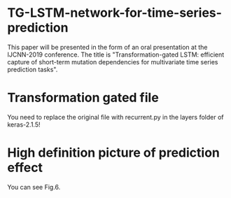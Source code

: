 # TG-LSTM-network-for-time-series-prediction
 This paper will be presented in the form of an oral presentation at the IJCNN-2019 conference. The title is "Transformation-gated LSTM: efficient capture of short-term mutation dependencies for multivariate time series prediction tasks".
# Transformation gated file
You need to replace the original file with recurrent.py in the layers folder of keras-2.1.5!
# High definition picture of prediction effect
You can see Fig.6.

